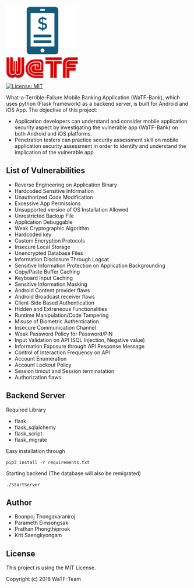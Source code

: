 <img src="logo.png" alt="WaTF-Bank" width="200" align="center"> 

[![License: MIT](https://img.shields.io/badge/License-MIT-blue.svg)](https://opensource.org/licenses/MIT)

What-a-Terrible-Failure Mobile Banking Application (WaTF-Bank), which uses python (Flask framework) as a backend server, is built for Android and iOS App. The objective of this project:
- Application developers can understand and consider mobile application security aspect by investigating the vulnerable app (WaTF-Bank) on both Android and iOS platforms.
- Penetration testers can practice security assessment skill on mobile application security assessment in order to identify and understand the implication of the vulnerable app.

## List of Vulnerabilities

- Reverse Engineering on Application Binary
- Hardcoded Sensitive Information
- Unauthorized Code Modification
- Excessive App Permissions
- Unsupported version of OS Installation Allowed
- Unrestricted Backup File
- Application Debuggable
- Weak Cryptographic Algorithm
- Hardcoded key
- Custom Encryption Protocols
- Insecure Local Storage
- Unencrypted Database Files
- Information Disclosure Through Logcat
- Sensitive Information Protection on Application Backgrounding
- Copy/Paste Buffer Caching
- Keyboard Input Caching
- Sensitive Information Masking
- Android Content provider flaws
- Android Broadcast receiver flaws
- Client-Side Based Authentication
- Hidden and Extraneous Functionalities
- Runtime Manipulation/Code Tampering
- Misuse of Biometric Authentication
- Insecure Communication Channel
- Weak Password Policy for Password/PIN
- Input Validation on API (SQL Injection, Negative value)
- Information Exposure through API Response Message
- Control of Interaction Frequency on API
- Account Enumeration
- Account Lockout Policy
- Session timout and Session terminatation
- Authorization flaws

## Backend Server

Required Library
- flask  
- flask_sqlalchemy
- flask_script
- flask_migrate

Easy installation through

```
pip3 install -r requirements.txt
```

Starting backend (The database will also be remigrated)
```
./StartServer
```

## Author

- Boonpoj Thongakaraniroj
- Parameth Eimsongsak
- Prathan Phongthiproek
- Krit Saengkyongam

## License
This project is using the MIT License.

Copyright (c) 2018 WaTF-Team
